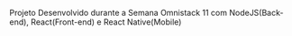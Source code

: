 Projeto Desenvolvido durante a Semana Omnistack 11 com NodeJS(Back-end), React(Front-end) e React Native(Mobile)


